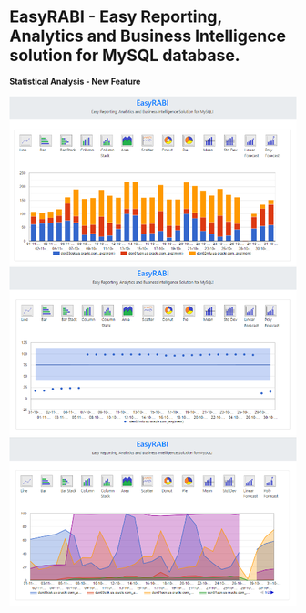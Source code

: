 # EasyRABI - Easy Reporting, Analytics and Business Intelligence solution for MySQL database.

#### Statistical Analysis - New Feature
![alt text](https://github.com/yogeshsd/easyrabi/blob/master/sample_images/sample_report1.PNG)
![alt text](https://github.com/yogeshsd/easyrabi/blob/master/sample_images/sample_report2.PNG)
![alt text](https://github.com/yogeshsd/easyrabi/blob/master/sample_images/sample_report3.PNG)

